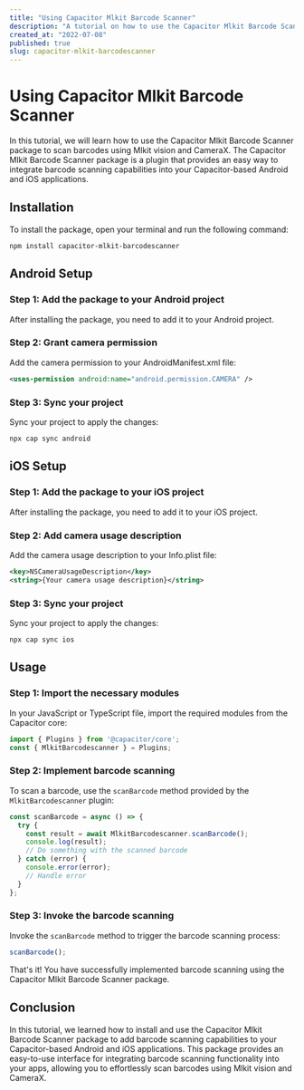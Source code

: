 ```yaml
---
title: "Using Capacitor Mlkit Barcode Scanner"
description: "A tutorial on how to use the Capacitor Mlkit Barcode Scanner package for scanning barcodes using Mlkit vision and CameraX."
created_at: "2022-07-08"
published: true
slug: capacitor-mlkit-barcodescanner
---
```


# Using Capacitor Mlkit Barcode Scanner

In this tutorial, we will learn how to use the Capacitor Mlkit Barcode Scanner package to scan barcodes using Mlkit vision and CameraX. The Capacitor Mlkit Barcode Scanner package is a plugin that provides an easy way to integrate barcode scanning capabilities into your Capacitor-based Android and iOS applications.

## Installation

To install the package, open your terminal and run the following command:

```
npm install capacitor-mlkit-barcodescanner
```

## Android Setup

### Step 1: Add the package to your Android project

After installing the package, you need to add it to your Android project.

### Step 2: Grant camera permission

Add the camera permission to your AndroidManifest.xml file:

```xml
<uses-permission android:name="android.permission.CAMERA" />
```

### Step 3: Sync your project

Sync your project to apply the changes:

```
npx cap sync android
```

## iOS Setup

### Step 1: Add the package to your iOS project

After installing the package, you need to add it to your iOS project.

### Step 2: Add camera usage description

Add the camera usage description to your Info.plist file:

```xml
<key>NSCameraUsageDescription</key>
<string>{Your camera usage description}</string>
```

### Step 3: Sync your project

Sync your project to apply the changes:

```
npx cap sync ios
```

## Usage

### Step 1: Import the necessary modules

In your JavaScript or TypeScript file, import the required modules from the Capacitor core:

```javascript
import { Plugins } from '@capacitor/core';
const { MlkitBarcodescanner } = Plugins;
```

### Step 2: Implement barcode scanning

To scan a barcode, use the `scanBarcode` method provided by the `MlkitBarcodescanner` plugin:

```javascript
const scanBarcode = async () => {
  try {
    const result = await MlkitBarcodescanner.scanBarcode();
    console.log(result);
    // Do something with the scanned barcode
  } catch (error) {
    console.error(error);
    // Handle error
  }
};
```

### Step 3: Invoke the barcode scanning

Invoke the `scanBarcode` method to trigger the barcode scanning process:

```javascript
scanBarcode();
```

That's it! You have successfully implemented barcode scanning using the Capacitor Mlkit Barcode Scanner package.

## Conclusion

In this tutorial, we learned how to install and use the Capacitor Mlkit Barcode Scanner package to add barcode scanning capabilities to your Capacitor-based Android and iOS applications. This package provides an easy-to-use interface for integrating barcode scanning functionality into your apps, allowing you to effortlessly scan barcodes using Mlkit vision and CameraX.
